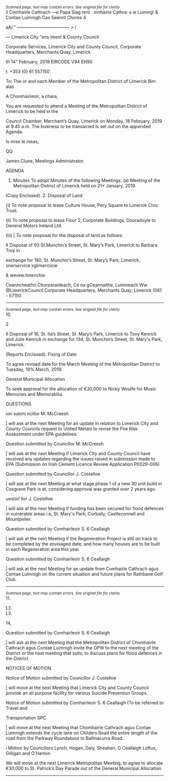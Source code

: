 *<small>Scanned page, text may contain errors. See original file for clarity</small>*  
il Comhairle Cathrach —e Papa Slag rent
. mnhairie Cathra: s ie Luimng!
& Contae Luimnigh Cas Seennt Chores 4

aAr™ ———————————— > i

— Limerick City “ens iment
& County Council

Corporate Services,
Limerick City and County Council,
Corporate Headquarters,
Merchants Quay,
Limerick

th
14" February, 2019 EIRCODE V94 EH90

t: +353 (0) 61 557150

To: The or and each Member of the Metropolitan District of Limerick Bim alas

A Chomhairleoir, a chara,

You are requested to attend a Meeting of the Metropolitan District of Limerick to be held in the

Council Chamber, Merchant’s Quay, Limerick on Monday, 18 February, 2019 at 9.45 a.m. The
business to be transacted is set out on the appended Agenda.

Is mise le meas,

QQ

James Clune,
Meetings Administrator.

AGENDA

1. Minutes
To adopt Minutes of the following Meetings:
(a) Meeting of the Metropolitan District of Limerick held on 21* January, 2019.

(Copy Enclosed).
2. Disposal of Land

{i) To note proposal to lease Culture House, Pery Square to Limerick Civic Trust.

(ii) To note proposal to lease Floor 2, Corporate Buildings, Dooradoyle to General Motors
Ireland Ltd.

(iii) | To note proposal for the disposal of land as follows:

¢ Disposal of 93 St.Munchin’s Street, St. Mary’s Park, Limerick to Barbara Troy in

exchange for 180, St. Munchin’s Street, St. Mary’s Park, Limerick, snerservice sglimericicie

& wevew.limerickie

Ceanncheathri Chorparaideach, Cé na gCeannaithe, Luimneach Ww @LimerickCouncil
Corporate Headquarters, Merchants Quay, Limerick (061 - 57150

---
*<small>Scanned page, text may contain errors. See original file for clarity</small>*  
10.

2

¢ Disposal of 16, St. Ita’s Street, St. Mary’s Park, Limerick to Tony Kenrick and Julie
Kenrick in exchange for 134, St. Munchin’s Street, St. Mary's Park, Limerick.

(Reports Enclosed).
Fixing of Date

To agree revised date for the March Meeting of the Metropolitan District to Tuesday, 19%
March, 2019.

General Municipal Allocation

To seek approval for the allocation of €30,000 to Nicky Woulfe for Music Memories and
Memorabilia.

QUESTIONS

ion submi ncillor M. McCreesh

| will ask at the next Meeting for an update in relation to Limerick City and County Councils
request to United Metals to revise the Fire Risk Assessment under EPA guidelines.

Question submitted by Councillor M. McCreesh

| will ask at the next Meeting if Limerick City and County Council have received any updates
regarding the issues raised in submission made to EPA (Submission on Irish Cement Licence
Review Application P0029-006)

Question submitted by Councillor J. Costelloe

| will ask at the next Meeting at what stage phase 1 of a new 30 unit build in Cosgrave Park
is at, considering approval was granted over 2 years ago.

uestio! llor J. Costelloe

| will ask at the next Meeting if funding has been secured for flood defences in vulnerable
areas i.e, St. Mary's Park, Corbally, Castleconnell and Mountpelier.

Question submitted by Comhairleoir S. 6 Ceallaigh

| will ask at the next Meeting if the Regeneration Project is still on track to be completed by the
envisaged date, and how many houses are to be built in each Regeneration area this year.

Question submitted by Comhairleoir S. 6 Ceallaigh

| will ask at the next Meeting for an update from Comhairle Cathrach agus Contae Luimnigh
on the current situation and future plans for Rathbane Golf Club.

---
*<small>Scanned page, text may contain errors. See original file for clarity</small>*  
11.

12.

13.

14,

Question submitted by Comhairleoir S. 6 Ceallaigh

| will ask at the next Meeting that the Metropolitan District of Chomhairle Cathrach agus
Contae Luimnigh invite the OPW to the next meeting of the District or the next meeting
that suits, to discuss plans for flood defences in the District.

NOTICES OF MOTION

Notice of Motion submitted by Councillor J. Costelloe

| will move at the next Meeting that Limerick City and County Council provide an all purpose
facility for various Suicide Prevention Groups.

Notice of Motion submitted by Comhairleoir S. 6 Ceallaigh (To be referred to Travel and

Transportation SPC

| will move at the next Meeting that Chomhairle Cathrach agus Contae Luimnigh extends
the cycle lane on Childers Road the entire length of the road from the Parkway
Roundabout to Ballinacurra Road.

i Motion by Councillors Lynch, Hogan, Daly, Sheahan, O Ceallaigh
Loftus, Gilligan and O’Hanlon

We will move at the next Limerick Metropolitan Meeting, to agree to allocate €30,000 to St.
Patrick’s Day Parade out of the General Municipal Allocation.

---
